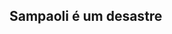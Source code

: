 ## Sampaoli é um desastre

<iframe id="iframeElement" sandbox="allow-same-origin allow-scripts" width="100%" height="600" scrolling="no" seamless="seamless" frameborder="0"></iframe>

<script>
    // Function to check the browser window width and change iframe source
    function checkWindowWidth() {
        var width = window.innerWidth || document.documentElement.clientWidth || document.body.clientWidth;
        var iframeElement = document.getElementById("iframeElement");

            if (width > 1800) {
                iframeElement.src = "/Assets/Bokeh/Flamengo_xg_vs_xga_large.html";
            } else if (width > 800) {
                iframeElement.src = "/Assets/Bokeh/Flamengo_xg_vs_xga_mid.html";
            } else {
                iframeElement.src = "/Assets/Bokeh/Flamengo_xg_vs_xga_small.html";
            }
    }

    // Call the function when the page loads and when the window is resized
    window.onload = checkWindowWidth;
    window.onresize = checkWindowWidth;
</script>
